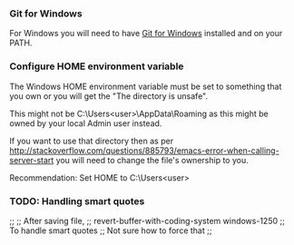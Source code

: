 ### Git for Windows ###

For Windows you will need to have [Git for Windows](https://gitforwindows.org/) installed and on your PATH.

### Configure HOME environment variable ###

The Windows HOME environment variable must be set to something that you own or
you will get the "The directory <XXX> is unsafe".

This might not be C:\Users\<user>\AppData\Roaming as this might be owned by your local Admin user instead.

If you want to use that directory then as per
http://stackoverflow.com/questions/885793/emacs-error-when-calling-server-start
you will need to change the file's ownership to you.

Recommendation: Set HOME to C:\Users\<user>

### TODO: Handling smart quotes ###

;;
;; After saving file,
;; revert-buffer-with-coding-system windows-1250
;; To handle smart quotes
;; Not sure how to force that
;;
